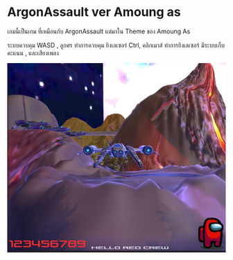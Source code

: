 # ArgonAssault ver Amoung as
 เกมนี้เป็นเกม ที่เหมือนกับ ArgonAssault แต่มาใน Theme ของ Amoung As

 ระบบควบคุม WASD , ลูกศร ทำการควบคุม 
 ยิงเลเซอร์ Ctrl, คลิกเมาส์ ทำการยิงเลเซอร์
 มีระบบเก็บคะแนน , และเสียงเพลง

 <img src=/armong.JPG>
